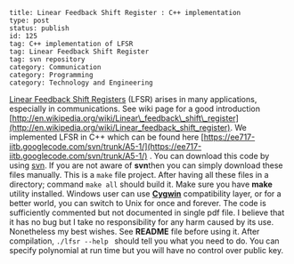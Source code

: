~~~~ 
title: Linear Feedback Shift Register : C++ implementation
type: post
status: publish
id: 125
tag: C++ implementation of LFSR
tag: Linear Feedback Shift Register
tag: svn repository
category: Communication
category: Programming
category: Technology and Engineering
~~~~

[Linear Feedback Shift
Registers](http://en.wikipedia.org/wiki/Linear_feedback_shift_register)
(LFSR) arises in many applications, especially in communications. See
wiki page for a good introduction
[http://en.wikipedia.org/wiki/Linear\_feedback\_shift\_register](http://en.wikipedia.org/wiki/Linear_feedback_shift_register).
We implemented LFSR in C++ which can be found here
[https://ee717-iitb.googlecode.com/svn/trunk/A5-1/](https://ee717-iitb.googlecode.com/svn/trunk/A5-1/)
. You can download this code by using
[svn](http://en.wikipedia.org/wiki/Apache_Subversion). If you are not
aware of **svn**then you can simply download these files manually. This
is a ` make ` file project. After having all these files in a directory;
command ` make all ` should build it. Make sure you have **make**
utility installed. Windows user can use
[**Cygwin**](http://www.cygwin.com/) compatibility layer, or for a
better world, you can switch to Unix for once and forever. The code is
sufficiently commented but not documented in single pdf file. I believe
that it has no bug but I take no responsibility for any harm caused by
its use. Nonetheless my best wishes. See **README** file before using
it. After compilation, `./lfsr --help ` should tell you what you need to
do. You can specify polynomial at run time but you will have no control
over public key.
